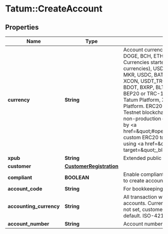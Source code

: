 # Tatum::CreateAccount

## Properties
Name | Type | Description | Notes
------------ | ------------- | ------------- | -------------
**currency** | **String** | Account currency. Supported values are BTC, BNB, LTC, DOGE, BCH, ETH, XLM, XRP, TRON, BSC, Tatum Virtual Currencies started with VC_ prefix (this includes FIAT currencies), USDT, WBTC, LEO, LINK, GMC, UNI, FREE, MKR, USDC, BAT, TUSD, BUSD, PAX, PAXG, PLTC, MMY, XCON, USDT_TRON, BETH, BUSD, BBTC, BADA, WBNB, BDOT, BXRP, BLTC, BBCH, CAKE, BUSD_BSC, ERC20, BEP20 or TRC-10/20 custom tokens registered in the Tatum Platform, XLM or XRP Assets created via Tatum Platform. ERC20 tokens and BEP20 tokens do not have Testnet blockchains, so it is impossible to use them in a non-production environment. You can emulate behaviour by &lt;a href&#x3D;\&quot;#operation/createErc20\&quot;&gt;registering your custom ERC20 token&lt;/a&gt; in the platform and receive tokens using &lt;a href&#x3D;\&quot;https://erc20faucet.com/\&quot; target&#x3D;\&quot;_blank\&quot;&gt;https://erc20faucet.com/&lt;/a&gt;.  | 
**xpub** | **String** | Extended public key to generate addresses from. | [optional] 
**customer** | [**CustomerRegistration**](CustomerRegistration.md) |  | [optional] 
**compliant** | **BOOLEAN** | Enable compliant checks. If this is enabled, it is impossible to create account if compliant check fails. | [optional] 
**account_code** | **String** | For bookkeeping to distinct account purpose. | [optional] 
**accounting_currency** | **String** | All transaction will be accounted in this currency for all accounts. Currency can be overridden per account level. If not set, customer accountingCurrency is used or EUR by default. ISO-4217 | [optional] 
**account_number** | **String** | Account number from external system. | [optional] 

